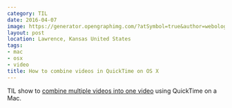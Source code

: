 ```yaml
---
category: TIL
date: 2016-04-07
image: https://generator.opengraphimg.com/?atSymbol=true&author=webology&authorSize=text-2xl&tags=mac%2Cosx%2Cvideo&title=How+to+combine+videos+in+QuickTime+on+OS+X
layout: post
location: Lawrence, Kansas United States
tags:
- mac
- osx
- video
title: How to combine videos in QuickTime on OS X
---
```


TIL show to [combine multiple videos into one video](http://thesweetsetup.com/how-to-combine-videos-in-quicktime-on-os-x/) using QuickTime on a Mac.